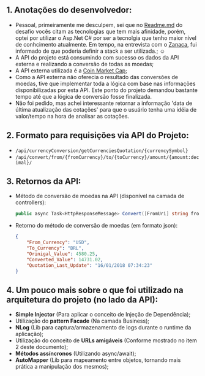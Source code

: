 ## 1. Anotações do desenvolvedor:

- Pessoal, primeiramente me desculpem, sei que no [Readme.md](https://github.com/HotelUrbano/challenge-bravo/blob/master/README.md) do desafio vocês citam as tecnologias que tem mais afinidade, porém, optei por utilizar o Asp.Net C# por ser a tecnolgia que tenho maior nível de conhcimento atualmente. Em tempo, na entrevista com o [Zanaca](https://github.com/zanaca), fui informado de que poderia definir a stack a ser utilizada.; :relaxed:
- A API do projeto está consumindo com sucesso os dados da API externa e realizando a conversão de todas as moedas;
- A API externa utilizada é a [Coin Market Cap](https://coinmarketcap.com/api/);
- Como a API externa não oferecia o resultado das conversões de moedas, tive que implementar toda a lógica com base nas informações disponibilizadas por esta API. Este ponto do projeto demandou bastante tempo até que a lógica de conversão fosse finalizada.
- Não foi pedido, mas achei interessante retornar a informação 'data de última atualização das cotações' para que o usuário tenha uma idéia de valor/tempo na hora de analisar as cotações.

## 2. Formato para requisições via API do Projeto:

- ```/api/currencyConversion/getCurrenciesQuotation/{currencySymbol}```
- ```/api/convert/from/{fromCurrency}/to/{toCurrency}/amount/{amount:decimal}/```

## 3. Retornos da API:

 - Método de conversão de moedas na API (disponível na camada de controllers): 
    ```csharp
    public async Task<HttpResponseMessage> Convert([FromUri] string fromCurrency, string toCurrency, decimal amount){ ... }
    ```
    
 - Retorno do método de conversão de moedas (em formato json):    
    ```json
    {
        "From_Currency": "USD",
        "To_Currency": "BRL",
        "Orinigal_Value": 4580.25,
        "Converted_Value": 14731.02,
        "Quotation_Last_Update": "16/01/2018 07:34:23"
    }
    ```
    
## 4. Um pouco mais sobre o que foi utilizado na arquitetura do projeto (no lado da API):
    
- **Simple Injector** (Para aplicar o conceito de Injeção de Dependência);
- Utilização do **pattern Facade** (Na camada Business);
- **NLog** (Lib para captura/armazenamento de logs durante o runtime da aplicação);
- Utilização do conceito de **URLs amigáveis** (Conforme mostrado no item 2 deste documento);
- **Métodos assíncronos** (Utilizando async/await);
- **AutoMapper** (Lib para mapeamento entre objetos, tornando mais prática a manipulação dos mesmos);
